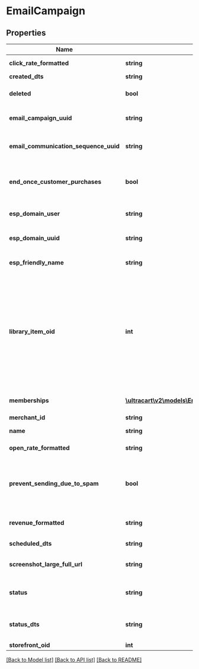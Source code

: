 # EmailCampaign

## Properties
Name | Type | Description | Notes
------------ | ------------- | ------------- | -------------
**click_rate_formatted** | **string** | Click rate of emails | [optional] 
**created_dts** | **string** | Created date | [optional] 
**deleted** | **bool** | True if this campaign was deleted | [optional] 
**email_campaign_uuid** | **string** | Email campaign UUID | [optional] 
**email_communication_sequence_uuid** | **string** | Email communication sequence UUID | [optional] 
**end_once_customer_purchases** | **bool** | True if the customer should end the flow once they purchase | [optional] 
**esp_domain_user** | **string** | User of the sending address | [optional] 
**esp_domain_uuid** | **string** | UUID of the sending domain | [optional] 
**esp_friendly_name** | **string** | Friendly name of the sending email | [optional] 
**library_item_oid** | **int** | If this item was ever added to the Code Library, this is the oid for that library item, or 0 if never added before.  This value is used to determine if a library item should be inserted or updated. | [optional] 
**memberships** | [**\ultracart\v2\models\EmailListSegmentMembership[]**](EmailListSegmentMembership.md) | List and segment memberships | [optional] 
**merchant_id** | **string** | Merchant ID | [optional] 
**name** | **string** | Name of email campaign | [optional] 
**open_rate_formatted** | **string** | Open rate of emails | [optional] 
**prevent_sending_due_to_spam** | **bool** | True if this campaign is prevented from sending at this time due to spam complaints. | [optional] 
**revenue_formatted** | **string** | Revenue associated with campaign | [optional] 
**scheduled_dts** | **string** | Scheduled date | [optional] 
**screenshot_large_full_url** | **string** | URL to a large full length screenshot | [optional] 
**status** | **string** | Status of the campaign of draft, archived, and sent | [optional] 
**status_dts** | **string** | Timestamp when the last status change happened | [optional] 
**storefront_oid** | **int** | Storefront oid | [optional] 

[[Back to Model list]](../README.md#documentation-for-models) [[Back to API list]](../README.md#documentation-for-api-endpoints) [[Back to README]](../README.md)


